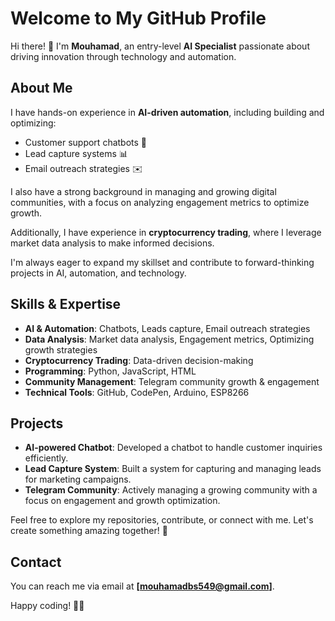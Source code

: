 # Welcome to My GitHub Profile

Hi there! 👋 I'm **Mouhamad**, an entry-level **AI Specialist** passionate about driving innovation through technology and automation.

## About Me

I have hands-on experience in **AI-driven automation**, including building and optimizing:
- Customer support chatbots 🤖
- Lead capture systems 📊
- Email outreach strategies ✉️

I also have a strong background in managing and growing digital communities, with a focus on analyzing engagement metrics to optimize growth.

Additionally, I have experience in **cryptocurrency trading**, where I leverage market data analysis to make informed decisions.

I'm always eager to expand my skillset and contribute to forward-thinking projects in AI, automation, and technology.

## Skills & Expertise

- **AI & Automation**: Chatbots, Leads capture, Email outreach strategies
- **Data Analysis**: Market data analysis, Engagement metrics, Optimizing growth strategies
- **Cryptocurrency Trading**: Data-driven decision-making
- **Programming**: Python, JavaScript, HTML
- **Community Management**: Telegram community growth & engagement
- **Technical Tools**: GitHub, CodePen, Arduino, ESP8266

## Projects

- **AI-powered Chatbot**: Developed a chatbot to handle customer inquiries efficiently.
- **Lead Capture System**: Built a system for capturing and managing leads for marketing campaigns.
- **Telegram Community**: Actively managing a growing community with a focus on engagement and growth optimization.

Feel free to explore my repositories, contribute, or connect with me. Let's create something amazing together! 🚀

## Contact

You can reach me via email at **[mouhamadbs549@gmail.com]**.

Happy coding! 👨‍💻
